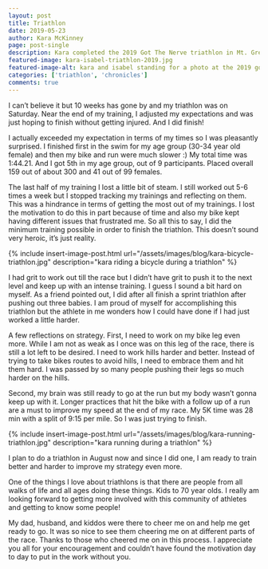 ```yaml
---
layout: post
title: Triathlon
date: 2019-05-23
author: Kara McKinney
page: post-single
description: Kara completed the 2019 Got The Nerve triathlon in Mt. Gretna, PA.
featured-image: kara-isabel-triathlon-2019.jpg
featured-image-alt: kara and isabel standing for a photo at the 2019 got the nerve triathlon
categories: ['triathlon', 'chronicles']
comments: true
---
```


I can’t believe it but 10 weeks has gone by and my triathlon was on Saturday. Near the end of my training, I adjusted my expectations and was just hoping to finish without getting injured. And I did finish!

I actually exceeded my expectation in terms of my times so I was pleasantly surprised. I finished first in the swim for my age group (30-34 year old female) and then my bike and run were much slower :) My total time was 1:44.21. And I got 5th in my age group, out of 9 participants. Placed overall 159 out of about 300 and 41 out of 99 females.

The last half of my training I lost a little bit of steam. I still worked out 5-6 times a week but I stopped tracking my trainings and reflecting on them. This was a hindrance in terms of getting the most out of my trainings. I lost the motivation to do this in part because of time and also my bike kept having different issues that frustrated me. So all this to say, I did the minimum training possible in order to finish the triathlon. This doesn’t sound very heroic, it’s just reality.

{% include insert-image-post.html url="/assets/images/blog/kara-bicycle-triathlon.jpg" description="kara riding a bicycle during a triathlon" %}

I had grit to work out till the race but I didn’t have grit to push it to the next level and keep up with an intense training. I guess I sound a bit hard on myself. As a friend pointed out, I did after all finish a sprint triathlon after pushing out three babies. I am proud of myself for accomplishing this triathlon but the athlete in me wonders how I could have done if I had just worked a little harder.

A few reflections on strategy. First, I need to work on my bike leg even more. While I am not as weak as I once was on this leg of the race, there is still a lot left to be desired. I need to work hills harder and better. Instead of trying to take bikes routes to avoid hills, I need to embrace them and hit them hard. I was passed by so many people pushing their legs so much harder on the hills.

Second, my brain was still ready to go at the run but my body wasn’t gonna keep up with it. Longer practices that hit the bike with a follow up of a run are a must to improve my speed at the end of my race. My 5K time was 28 min with a split of 9:15 per mile. So I was just trying to finish.

{% include insert-image-post.html url="/assets/images/blog/kara-running-triathlon.jpg" description="kara running during a triathlon" %}

I plan to do a triathlon in August now and since I did one, I am ready to train better and harder to improve my strategy even more.

One of the things I love about triathlons is that there are people from all walks of life and all ages doing these things. Kids to 70 year olds. I really am looking forward to getting more involved with this community of athletes and getting to know some people!

My dad, husband, and kiddos were there to cheer me on and help me get ready to go. It was so nice to see them cheering me on at different parts of the race. Thanks to those who cheered me on in this process. I appreciate you all for your encouragement and couldn’t have found the motivation day to day to put in the work without you.
